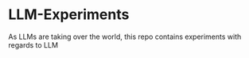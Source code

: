 # LLM-Experiments
As LLMs are taking over the world, this repo contains experiments with regards to LLM
